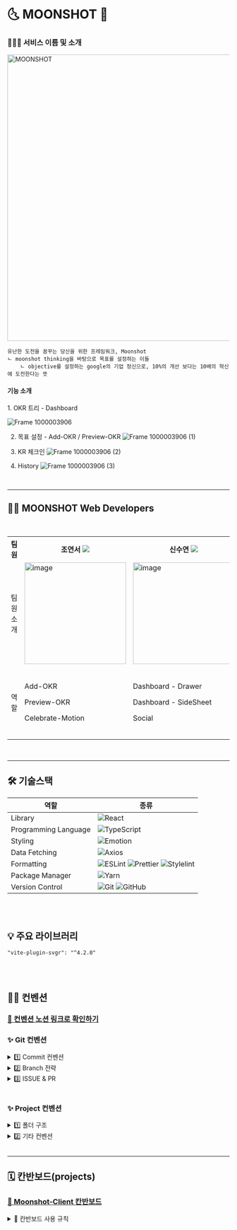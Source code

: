 <h1> 🌜 MOONSHOT 🌛 </h1>

<h3> 👩🏻‍🚀 서비스 이름 및 소개 </h3>

<img width="648" alt="MOONSHOT" src="https://github.com/MOONSHOT-Team/MOONSHOT-SERVER/assets/48898994/7db4826b-8b8a-4bef-a100-18efb5095a31">

```
유난한 도전을 꿈꾸는 당신을 위한 프레임워크, Moonshot
ㄴ moonshot thinking을 바탕으로 목표를 설정하는 이들
	ㄴ objective를 설정하는 google의 기업 정신으로, 10%의 개선 보다는 10배의 혁신에 도전한다는 뜻
```

<h4>기능 소개</h4>
1. OKR 트리 - Dashboard

![Frame 1000003906](https://github.com/MOONSHOT-Team/MOONSHOT-CLIENT/assets/77691829/fce2fdc1-1f52-4a88-ae43-27006804803a)

2. 목표 설정 - Add-OKR / Preview-OKR
![Frame 1000003906 (1)](https://github.com/MOONSHOT-Team/MOONSHOT-CLIENT/assets/77691829/c7416f7b-fee4-4fc6-b5c6-ed8a1d274017)

3. KR 체크인 
![Frame 1000003906 (2)](https://github.com/MOONSHOT-Team/MOONSHOT-CLIENT/assets/77691829/1e59951d-7820-43f9-bf2f-2970725a74b0)

4. History 
![Frame 1000003906 (3)](https://github.com/MOONSHOT-Team/MOONSHOT-CLIENT/assets/77691829/80380f37-1860-47d5-b1df-e935edbf167e)



<br/>
<hr/>

<h2>🧑‍💻 MOONSHOT Web Developers </h2>
<br/>

<div align="center">
<table>
<th>팀원</th>
    <th> 조연서 <a href="https://github.com/Yeonseo-Jo"><img src="https://img.shields.io/badge/Github-181717?style=flat-square&logo=Github&logoColor=white"/><a></th>
	<th> 신수연 <a href="https://github.com/SooY2"><img src="https://img.shields.io/badge/Github-181717?style=flat-square&logo=Github&logoColor=white"/></a></th>
    <th> 전언석 <a href="https://github.com/eonseok-jeon"><img src="https://img.shields.io/badge/Github-181717?style=flat-square&logo=Github&logoColor=white"/></a></th>
    <th> 최준민 <a href="https://github.com/Jun-min2"><img src="https://img.shields.io/badge/Github-181717?style=flat-square&logo=Github&logoColor=white"/></a></th>
    <tr>
    <td> 팀원 소개 </td>
    	<td> <img width="230" alt="image" src="https://github.com/MOONSHOT-Team/MOONSHOT-CLIENT/assets/77691829/4718b3fd-c789-406f-8651-2182f28cabea"></td>
    	<td><img width="230" alt="image" src="https://github.com/MOONSHOT-Team/MOONSHOT-CLIENT/assets/77691829/7137ea7c-7e50-4937-aff7-21e029962769"></td>
        <td> <img width="230" alt="image" src="https://github.com/MOONSHOT-Team/MOONSHOT-CLIENT/assets/77691829/5a4fbcf8-632d-4054-937a-a21dc1d3e329"></td>
    	<td><img width="230" alt="image" src="https://github.com/MOONSHOT-Team/MOONSHOT-CLIENT/assets/77691829/9e3e00c5-321a-4af6-bcef-e2555f18f577"></td>
    </tr>
    <tr>
	<td> 역할 </td>
	<td>
		<p>Add-OKR</p>
		<p>Preview-OKR</p>
		<p>Celebrate-Motion</p>
	</td>
	<td>
		<p>Dashboard - Drawer</p>
		<p>Dashboard - SideSheet</p>
		<p>Social</p>
	</td>
	<td>
		<p>Login(KaKao/Google)</p>
		<p>Nickname</p>
		<p>Modal</p>
		<p>Error</p>
	</td>
    <td>
		<p>History</p>
	        <p>My</p>
	</td>
    </tr>
    </table>
</div>

<br/>
<hr/>

<h2> 🛠 기술스택 </h2>

| 역할                 | 종류                                                                                                                                                                                                                                                                                                                          |
| -------------------- | ----------------------------------------------------------------------------------------------------------------------------------------------------------------------------------------------------------------------------------------------------------------------------------------------------------------------------- |
| Library              | ![React](https://img.shields.io/badge/React-61DAFB?style=for-the-badge&logo=React&logoColor=black)                                                                                                                                                                                                                            |
| Programming Language | ![TypeScript](https://img.shields.io/badge/TypeScript-3178C6.svg?style=for-the-badge&logo=TypeScript&logoColor=white)                                                                                                                                                                                                         |
| Styling              | ![Emotion](https://img.shields.io/badge/emotion-DB7093?style=for-the-badge&logo=Emotion&logoColor=white)                                                                                                                                                                                                                      |
| Data Fetching        | ![Axios](https://img.shields.io/badge/Axios-5A29E4?style=for-the-badge&logo=Axios&logoColor=white)                                                                                                                                                                                                                            |
| Formatting           | ![ESLint](https://img.shields.io/badge/ESLint-4B3263?style=for-the-badge&logo=eslint&logoColor=white) ![Prettier](https://img.shields.io/badge/Prettier-F7B93E?style=for-the-badge&logo=prettier&logoColor=white) ![Stylelint](https://img.shields.io/badge/stylelint-000?style=for-the-badge&logo=stylelint&logoColor=white) |
| Package Manager      | ![Yarn](https://img.shields.io/badge/Yarn-2C8EBB?style=for-the-badge&logo=yarn&logoColor=white)                                                                                                                                                                                                                               |
| Version Control      | ![Git](https://img.shields.io/badge/git-%23F05033.svg?style=for-the-badge&logo=git&logoColor=white) ![GitHub](https://img.shields.io/badge/github-%23121011.svg?style=for-the-badge&logo=github&logoColor=white)                                                                                                              |

<br />
<br />
<h2> 💡 주요 라이브러리 </h2>

```
"vite-plugin-svgr": "^4.2.0"
```

<br/>
<br />

## ✍🏻 컨벤션

### [🔗 컨벤션 노션 링크로 확인하기](https://moonshot-.notion.site/moonshot-aae3158786114cbe9c4cd27c02e4cca9?pvs=4)

### ✨ Git 컨벤션

<details>
<summary> 1️⃣ Commit 컨벤션  </summary>

- **커밋 메시지 형식**

```
[커밋메시지-소문자로]: 구현 기능설명
ex. feat: 회원 가입 기능 구현
```

- **커밋 메시지 종류**

| 제목     | 내용                                        |
| -------- | ------------------------------------------- |
| init     | 브랜치 첫 커밋                              |
| feat     | 새로운 기능에 대한 커밋                     |
| fix      | 버그 수정에 대한 커밋                       |
| build    | 빌드 관련 파일 수정에 대한 커밋             |
| chore    | 그 외 자잘한 수정에 대한 커밋               |
| docs     | 문서 수정에 대한 커밋                       |
| style    | style: 코드 스타일 혹은 포맷 등에 관한 커밋 |
| refactor | 코드 리팩토링에 대한 커밋                   |

<br/>

</details>

<details>
<summary> 2️⃣ Branch 전략 </summary>

- 기본적으로 `git flow` 전략을 따른다.
- **세부 브랜치 전략**
  1. **브랜치 종류**
  - `main` : 우리가 최종 개발 시 Merge 하는 곳
    → main 브랜치 보호 : 1명 이상 assign시에만 merge 가능하도록 막아두겠습니다
  - `develop` : 개발 중 merge하는 최상위 브랜치
  - `feat` : 기능을 개발하면서 각자가 사용할 브랜치
    - 페이지 단위로 구분해 사용한다.
      ex. feat/loginPage
    - feat 브랜치 하위로 이슈에 따라 **이슈 브랜치를 분기하여 사용**한다.
  - `hotfix` : 급한 수정사항 및 QA를 반영할 때 사용할 브랜치
  1. **브랜치 전략**
  - 다음 분기 규칙을 따른다.
    - `feat/페이지명` : feature 브랜치 = 페이지 브랜치
    - `페이지명/#이슈번호/기능명` : 이슈 브랜치
  ```jsx
  // 분기 그래프
  main
    ㄴ develop
       ㄴ feat/페이지명(camelCase)
          ㄴ 페이지명(camelCase)/#이슈번호/기능명(camelCase)
  ```
  ```jsx
  // 브랜치 전략 예시
  main
    ㄴ develop
      ㄴfeat/loginPage //페이지 브랜치
        ㄴloginPage/#1/kakaoOauth //이슈 브랜치
  ```

<br/>

</details>

<details>
<summary> 3️⃣ ISSUE & PR  </summary>
<h4>(1) Issue</h4>

- 최대한 작게 Issue 생성한다.
- Issue 먼저 다 생성 후 작업한다.
  <br/>

<h4>(2) PR</h4>

- 리뷰어를 위해 최대한 친절하게, 자세하게 작성한다.
- 트러블 슈팅 및 고민사항을 공유한다.
  <br/>

</details>

<br/>

### ✨ Project 컨벤션

<details>
<summary >1️⃣ 폴더 구조 </summary>

- 지역성에 따른 분리.
- 같은 페이지에 위치한 파일들끼리 한 폴더로 묶는다.
- 폴더명 === 파일명, 즉 페이지의 파일명은 `index.tsx`로 짓는 것을 원칙으로 한다.

```tsx
├── public 🗂 썸네일 이미지, 로고 이미지 저장
├── .eslintrc.cjs ✨ 린트 설정
├── .prettierrc.json ✨ 프리티어 설정
├── .stylelintrc.json ✨ 스타일린트 설정
├── package.json 📦 설치된 패키지를 관리하는 파일
└── src
    ├── App.tsx ✡️ 앱의 라우팅과 글로벌 스타일 지정
    │
    ├── main.tsx
    │
    ├── Router.tsx ✡️ 라우터 설정
    │
    ├── common 🗂 공통으로 사용되는 파일들 저장
    │   ├── apis 📂 (1) 공통 api 관련 파일들 저장
    │   │
    │   ├── assets 📂 (2) 공통 asset 파일 저장
    │   ├── └──imgs  🖼 이미지 파일들 저장
    │   └── └── svgs 🌁 svg 파일들 저장
    │   │
    │   ├── components 📂 (3) 공통 컴포넌트 관련 파일들 저장
    │   │
    │   ├── constants 📂 (4) 공통 상수 관련 파일들 저장
    │   │
    │   ├── hooks 📂 (5) 공통 hooks 관련 파일들 저장
    │   │
    │   ├── styles 📂 (6) 공통 style 관련 파일들 저장
    │   ├── └── emotion.d.ts
    │   ├── └── globalStyles.ts
    │   ├── └── reset.ts
    │   └── └── theme.ts
    │   │
    │   ├── type 📂 (7) 공통 type 관련 파일들 저장
    │   │
    │   └── utils 📂 (8) 공통 util 관련 파일들 저장
    │
    ├── AddOkr 🗂 OKR 추가 페이지 관련 파일들 저장
    │   ├── index.ts OKR 추가 페이지(AddOkr) 파일
    │   └── //세부 폴더구조 common과 동일
    │
    ├── DashBoard 🗂 대시보드 페이지 관련 파일들 저장
    │   ├── index.ts 대시보드 페이지(Dashboard) 파일
    │   └── //세부 폴더구조 common과 동일
    │
    ├── History 🗂 히스토리 페이지 관련 파일들 저장
    │   ├── index.ts 히스토리 페이지(History) 파일
    │   └── //세부 폴더구조 common과 동일
    │
    ├── Home 🗂 홈(온보딩) 페이지 관련 파일들 저장
    │   ├── index.ts 홈 페이지(Home) 파일
    │   └── //세부 폴더구조 common과 동일
    │
    ├── My 🗂 마이 페이지 관련 파일들 저장
    │   ├── index.ts 마이 페이지(My)
    │   └── //세부 폴더구조 common과 동일
    │
    └── SignIn 🗂 로그인 페이지 관련 파일들 저장
    │   ├── index.ts 로그인 페이지(SignIn) 파일
    │   └── //세부 폴더구조 common과 동일
    │
    ├── Social 🗂 소셜 페이지 관련 파일들 저장
    │   ├── index.ts 소셜 페이지(Social)
    │   └── //세부 폴더구조 common과 동일
    │

```

<br/>

</details>

<details>
<summary >2️⃣ 기타 컨벤션 </summary>

## 1. 네이밍 규칙

| 구분                                              | 네이밍 규칙              |
| ------------------------------------------------- | ------------------------ |
| 상수                                              | UPPER_CASE (모두 대문자) |
| 리액트 컴포넌트 파일 명                           | PascalCase               |
| 그 외(컴포넌트 x) 파일 명 (ex. 하위 폴더, 페이지) | camelCase                |
| 폴더 명 = 파일 명 (page)                          | index 파일 생성          |

- 폴더/파일 네이밍 상세
  ```jsx
  // 페이지별 분리 폴더링
  src
  ㄴ common // 공통 요소들 묶는 폴더
  		ㄴ components
  		ㄴ util
  		ㄴ constants
      ㄴ styles
  		ㄴ assets // 공통 에셋
  			ㄴ images
  			ㄴ icons
  				ㄴ index.ts -> svgr 설정!
  ㄴ Login
  		ㄴ index.tsx // 폴더명 = 파일명인 경우, 페이지만 (LoginPage)
  		ㄴ components
  			ㄴ loginBtn // 컴포넌트 내 하위 폴더
  				ㄴ LoginBigBtn.tsx // 컴포넌트 명만 파스칼 주의
  				ㄴ LoginSmallBtn.tsx
  			ㄴ LoginHeader.tsx
  		ㄴ api
  		ㄴ hooks
  			ㄴ useLoginModal.tsx
  		ㄴ assets // 에셋도 페이지 별로 정리
  			ㄴ images
  			ㄴ icons
  				ㄴ index.ts -> svgr 설정!
  ㄴ Main
  	 ....
  ```

<br/>

## 2. 그 외 주요 규칙

### (1). 네이밍 관련

| 구분                     | 네이밍 규칙                                                |
| ------------------------ | ---------------------------------------------------------- |
| 컴포넌트 파일 작성       | rsc (rafce) 단축키 = 즉, 화살표 함수                       |
| 내부 함수                | 화살표 함수                                                |
| 코드 작성 순서           | import → 컴포넌트 함수(화살표) → export → styled-component |
| 스타일드 컴포넌트 네이밍 | Container - Wrapper - Box                                  |
| 인터페이스 네이밍        | Prefix : I / Postfix : Props (props인 경우)                |

- 컴포넌트 파일 작성 상세

  ```jsx
  // 화살표 함수 rsc(rafce)

  import React from 'react';

  const index = () => {
    return <div></div>;
  };

  export default index;

  // 스타일드 컴포넌트 -> const StContainer= styled.main``,
  ```

- 스타일드 컴포넌트 네이밍 상세
  - 감싸는 태그는 \*\*`Conatiner - Wrapper - Box`의 네이밍 위계를 따른다.
    - `Container` : 하나 이상의 요소를 포괄하는 개체
    - `Wrapper` : 하나의 개체를 포함하는 개체
  - 태그에 맞는 네이밍을 사용한다.
    - button은 `btn`으로 축약하여 사용한다.
  - div가 4번 이상 중첩시 컴포넌트 분리를 검토한다.
- 인터페이스 네이밍 상세

  - 인터페이스 이름 작성 시 컴포넌트의 이름과 동일하게 작성 후 prefix와 postfix를 추가한다.

    1. prefix: `I`, postfix: `Props` (props인 경우에만)
    2. ex) MyComponent 컴포넌트의 props에 대한 인터페이스
       `interface IMyComponentProps { … }`
    3. 이에 해당하지 않는 경우, 뒤에 Types를 붙인다

       ```tsx
       interface IJustTypes {}
       interface IMainPageProps extends IJustTypes {}

       export default function MainPage({ color, title }: IMainPageProps) {}
       ```

    4. Props 받아오는 형식 : `{ props1, props2 } : Interfacea명`
    5. Props 등 객체나 배열로 받아오는 데이터는 `구조분해할당` 을 사용한다.

- 기타 함수 네이밍 상세
  - `컴포넌트(PascalCase),변수명(CamelCase)` : 동사 -명사 중요한게 앞으로 오게 사용한다.
    - ex. UserImg, DeleteBtn, useInfo
  - button은 : btn으로 축약하여 사용한다.
  - `함수명` : 어떤 일을 하는지 명확히 묘사한다.
    - `get` : 어떤 값을 얻는 함수
    - `create` : 갖고 있는 변수를 활용, 새로운 값과 변수를 만듦
    - `check` : 함수 안의 로직을 확인.
      → 그외, 기능을 분명하게 드러내도록 네이밍
  - `handler함수명` : handler naming → `handle{Action명}{styled-component명}`
    - ex. handleClickCard

### (2). 스타일링 관련

- 스타일링 라이브러리는 emotion을 사용한다.
- styled-component로, 컴포넌트 파일 내부에 선언하여 사용한다.
- st 객체로 묶지 않으며, 대안으로 styled-component 앞에는 `‘St’ 키워드`를 붙인다.
  - ex. `StLoginWrapper`
- `css 속성` : stylelint의 autofix 된 속성 순서를 따른다.
  - 단, scpt로 생성하는 theme 객체 (font, props를 받는 조건부 스타일링 등)는 autofix가 먹히지 않으므로 최하단에 위치시키고, autofix시에는 주석 처리 후 처리한다.
- `단위` : `rem`을 사용한다.
  - 보다 편리한 rem 사용을 위해 전역적으로 `font-size: 62.5%` 설정을 해주어 브라우저의 기본 폰트 크기를 10px로 바꾸고 작업한다.
  - 예외) border, border-radius\*\*와 같이 반응형이 필요 없는 속성은 px 사용을 허용한다.
- 선택자, 클래스 네임을 지양한다.
  - 복잡한 스타일링은 반드시 styled-component로 선언하여 사용한다.
  - 작은 규모의 스타일링은 선택자와 클래스네임이 아닌, css prop을 적극 활용한다.

### (3). 코딩 스킬 관련

1.  `변수 선언` : 변수를 선언할 때는 const 사용을 기본으로 한다. 단, 변수의 값이 바뀌는 경우 let을 사용한다.
    두 가지 명령어가 모두 사용되는 경우 const 선언문을 먼저 그룹화하고 이후에 let 선언문을 그룹화한다.

    ````tsx
    // good
    const goSportsTeam = true;
    const items = getItems();
    let dragonball;
    let i;
    let length;

        let a = 1, b = 3; // bad

        // bad
        let a = 1;
        const b = 2;
        ```

    ````

2.  `if문 규칙` :

- 암시적 반환을 최대한 활용한다 `(early return)`
  ```jsx
  if someCondition {
      return
  }
  // do something
  if someOtherCondition {
      return
  }
  // do something
  if someOtherOtherCondition {
      return
  }
  // do something
  if someOtherOtherOtherCondition {
      return
  }
  // ...
  ```
- 동시에, if문에서 else, else-if 문의 사용을 최대한 지양한다.
  - 삼항연산자를 주로 사용하거나, if문을 여러개로 early return 시켜 사용한다.

1. `async-await (데이터 패칭)구문` : `try & catch문`을 사용한다.
2. `구조분해할당`을 적극 이용하자.
3. 변수 등을 조합해서 문자열을 생성할 때는 `무조건 리터럴`을 이용한다

   ```jsx
   - X) var1 + “ “ + var2
   - O) `${var1} ${var2}`
   ```

4. `switch-case` 사용시 `break를 강제`하자. case문 사이들끼리는 가독성을 위해 띄어주자
5. 조건문은 `삼중 등호 연산자` 를 지향하자
6. for는 지양하고 forEach, map을 사용하자.
7. `img태그` : `alt` 꼭꼭 넣어주기, `띄어쓰기 지양`(문샷-웨비), 되도록 `한글`로.
8. `button 태그`에는 `type을 명시`합시다!

   ```jsx
   	<button type=”button”>버튼</button>
   ```

9. 버튼, 헤더와 같이 common component에서는 `children` 적극 활용.
10. `props interface 속성` :

    - 컴포넌트에서 props로 전달받은 interface를 선언해줄때, 컴포넌트명+Props로 선언한다.
    - Props가 2개 초과하면 따로 interface 생성하여 사용하고, 구조분해할당으로 props를 받는다.

    ```tsx
    ex. const Header = ({ color, text }: interface명) => {}
    ```

<br/>

## 3. 그 외 권고 사항

1. `기본 값 argumnet 배치` : 기본값이 존재하는 argument는 parameter의 후방에 배치한다.

   ```tsx
   // bad
   const func: (a?: number, b: number) => number = (a, b) => {
     return a + b;
   };

   // good
   const func: (a: number, b?: number) => number = (a, b = 0) => {
     return a + b;
   };
   ```

2. 함수 몸체가 하나의 식으로 구성된 경우 중괄호와 return문을 생략할 수 있다. 중괄호를 생략하지 않을 경우 return문을 포함시킨다.

   ```tsx
   const func = (a: number, b: number) => a + b; // ok

   interface IPow2 {
     (a: number): number;
   }
   const pow2: IPow2 = (a) => a * a; // ok
   ```

3. 식이 여러 줄에 걸쳐있을 경우 가독성을 위해 소괄호로 감싸 사용한다.

   ```tsx
   // bad
   [1, 2, 3].map(
     (number) =>
       'As time went by, the string containing the ' +
       `${number} became much longer. So we needed to break it over multiple ` +
       'lines.',
   );

   // good
   [1, 2, 3].map(
     (number) =>
       `As time went by, the string containing the ${number} became much ` +
       'longer. So we needed to break it over multiple lines.',
   );
   ```

4. 객체를 이용할 시 속성 단축 구문을 사용한다. 단, 선언의 시작 부분에 그룹화하여 작성한다.

   ```tsx
   const lukeSkywalker = 'Luke Skywalker';

   // bad
   const obj = {
     lukeSkywalker: lukeSkywalker,
   };

   // good
   const obj = {
     lukeSkywalker,
   };

   // bad
   const obj = {
     episodeOne: 1,
     twoJediWalkIntoACantina: 2,
     lukeSkywalker,
     episodeThree: 3,
     mayTheFourth: 4,
     anakinSkywalker,
   };

   // good
   const obj = {
     lukeSkywalker,
     anakinSkywalker,
     episodeOne: 1,
     twoJediWalkIntoACantina: 2,
     episodeThree: 3,
     mayTheFourth: 4,
   };
   ```

5. 한 줄에는 하나의 구문 만을 작성한다.

</details>

<br/>
<hr/>

<h2> 🗓 칸반보드(projects) </h2>

### [🔗 Moonshot-Client 칸반보드](https://github.com/orgs/MOONSHOT-Team/projects/3)

<details>
<summary>🤙 칸반보드 사용 규칙</summary>

- 효율적인 작업 관리를 위해 github Projects 중 Board Template을 사용한다.
  - `Todo` : 작업 해야 할 태스크
    - 각자의 뷰에서 나올 수 있는 Issue들을 먼저 전부 생성한다.
    - Issue는 가능한 작은 단위로 생성한다.
    - 생성한 Issue들은 Projects의 Todo에 위치시킨다.
  - `InProgress` : 작업 중인 태스크
    - 사전에 나눠 놓은 Issue 단위를 기준으로 작업을 하나씩 진행한다.
    - 한 사람이 여러 개의 issue를 진행 하지 않는다. (한 Issue가 끝나고 PR을 올려야 다음 Issue 진행 가능)
    - 한 Issue 단위의 작업이 끝나면 Pull Request를 올린다.
  - `Review` : PR이 open 되어 리뷰를 기다리고 있는 태스크
    - PR에 리뷰어를 달고, 코드 리뷰를 받는다.
    - 2명 이상 리뷰시 merge 가능하며, 리뷰 반영은 필수!
    - 리뷰가 완료 되면 PR을 merge 시킨다.
  - `Done` : PR이 merge 되어 close 된 태스크
    - PR은 각자 구현 중인 중간 페이지 브랜치(`feat/~`)로 merge 시킨다.
      → 필요 시 (ex. common 컴포넌트) 중간 페이지 브랜치를 `develop` 에도 merge한다..
    - close 된 PR은 Done 상태로 이동시킨다.
  - `BackLog` : 작업 중이었으나 작업을 중단하고, 추후 작업으로 미룬 태스크\
    - 작업을 시작 했으나 다른 작업을 먼저 진행 해야 하는 등 중단 후 추후 다시 진행 해야 하는 작업이 있을 때 사용한다.
- 작업(이슈)의 상태에 따라 칸반보드의 알맞은 field로 옮겨준다.

      ```
      [Project 활용 예시]

      이슈 생성 → Todo
      브랜치 파서 작업 중 → InProgress
      PR 날린 후 → Review
      PR 닫힌 후 → Done
      디자인 요청사항 기다리는 중이라 다른 작업을 먼저 수행할 때 → BackLog
      ```

  <br/>

</details>
